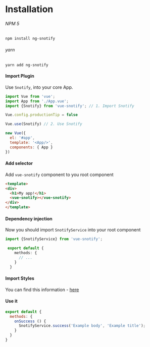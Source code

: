 # Installation

###### NPM 5
`npm install ng-snotify`
###### yarn
`yarn add ng-snotify`


#### Import Plugin
Use `Snotify`, into your core App.
```javascript
import Vue from 'vue';
import App from './App.vue';
import {Snotify} from 'vue-snotify'; // 1. Import Snotify

Vue.config.productionTip = false

Vue.use(Snotify) // 2. Use Snotify

new Vue({
  el: '#app',
  template: '<App/>',
  components: { App }
})

```

#### Add selector
Add `vue-snotify` component to you root component

```html
<template>
<div>
  <h1>My app!</h1>
  <vue-snotify></vue-snotify>
</div>
</template>
```
#### Dependency injection
Now you should import `SnotifyService` into your root component

```typescript
import {SnotifyService} from 'vue-snotify';

 export default {
    methods: {
      // ...
    }
  }

```

#### Import Styles

You can find this information - [here](styling.md)


#### Use it
```javascript
export default {
  methods: {
    onSuccess () {
      SnotifyService.success('Example body', 'Example title');
    }
  }
}
```

